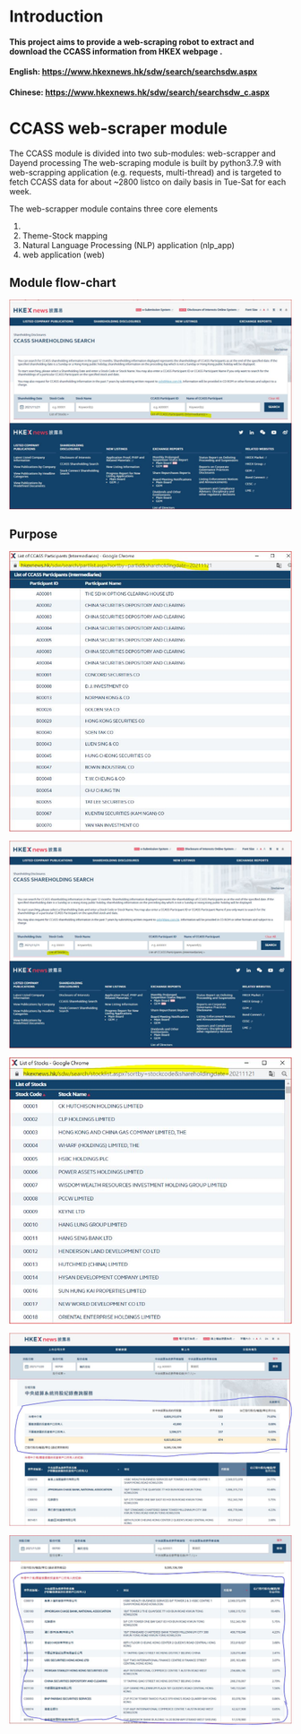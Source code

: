 # Introduction
#### This project aims to  provide a web-scraping robot to extract and download the CCASS information from HKEX webpage . 
#### English:  https://www.hkexnews.hk/sdw/search/searchsdw.aspx
#### Chinese:  https://www.hkexnews.hk/sdw/search/searchsdw_c.aspx


# CCASS web-scraper module

The CCASS module is divided into two sub-modules: web-scrapper and Dayend processing
The web-scraping module is built by python3.7.9 with web-scrapping application (e.g. requests, multi-thread) and is targeted to fetch CCASS data for about ~2800 listco on daily basis in Tue-Sat for each week.


The web-scrapper module contains three core elements

1. 
2. Theme-Stock mapping
3. Natural Language Processing (NLP) application (nlp\_app)
4. web application (web)

## Module flow-chart


![](pic/participant_1.JPG)

## Purpose

![](pic/participant_2.JPG)


![](pic/stockcode_1.JPG)


![](pic/stockcode_2.JPG)


![](pic/summary.JPG)


![](pic/main.JPG)
